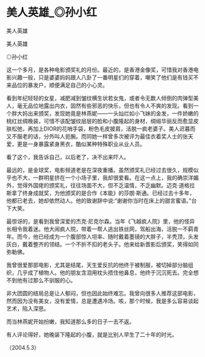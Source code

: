 # 美人英雄_◎孙小红

美人英雄

美人英雄

◎孙小红

这一个多月，是各种电影颁奖礼的月份。最近的，是香港金像奖，可惜我对香港电影兴趣一般，只是婆婆妈妈跟人八卦了一番明星们的穿着，嘲笑了他们是有钱买不来品位的暴发户，顺便满足自己的小心灵。

看到年纪轻轻的女星，减肥减到皱纹横生状若女鬼，或者令无数人倾倒的肉弹型美人，毫无品位地露出内衣，固然有些邪恶的快乐，但也有令人不爽的发现。看到一个胖大妈出来颁奖，发现她竟是林燕妮——一头灿烂如小飞妹的金发，一件娇嫩的桃红丝绸晚装，可惜不该配皱纹层层的脸和小腹隆起的身材，绸缎华丽反而愈显皮肤松弛，再加上DIOR的花哨手袋，粉色毛皮披肩，活脱一疯老婆子。美人迟暮而又不服老的话，分外叫人扼腕。而同她一样曾多次被评为最佳衣着奖人士的张天爱，更是一身暴露紧身黑衣，酷似某种特殊职业从业人员。

看了这个，我告诉自己，以后老了，决不出来吓人。

最远的，是金球奖，电影频道老是在深夜重播。虽然颁奖礼已经过去很久，规模似乎也不大，一群明星挤在一个小场子里，我却很爱看。在这一点上，我的确崇洋媚外，觉得外国佬的颁奖礼，往往场面不大，但不乏温情，不乏幽默。迈克·道格拉斯拿了终身成就奖，为他颁奖的是合作《本能》的莎朗·斯通。已经过去十多年，他都已老去，她却依然动人。他的致谢辞中说:“谢谢你当时在床上的甜言蜜语。”台下大笑。

最惊讶的，是看到我曾深爱的杰克·尼克尔森。当年《飞越疯人院》里，他的怪异长相令我着迷。他大闹疯人院，带着一帮人逃出铁丝网，驾船出海，活脱一不羁青年。而今，他已经成为一个腹部惊人坦率、随时戴着墨镜的大胖子，半秃顶，头发灰白，戴着整齐的领结。一个不折不扣的老头子。他来给新晋影后颁奖，笑得如同弥勒佛。

我曾很爱那部电影，尤其是结尾，天生爱反抗的他终于被制服，被切掉部分脑组织，几乎成了植物人。他的朋友含泪用枕头捂住他鼻息，他终于沉沉死去。完全想不到他有过那么不驯服的心。

非大团圆的结局总是让人郁闷，但也因此始终难忘。我曾向很多人推荐这部电影，然而因为没有美女，没有爱情，总是遭遇冷场。咳，那个时候，我是多么容易谈起艺术，陷入深思。

而当林燕妮开始扮嫩，我知道那么多的日子一去不返。

有人评论得好，她晚装下隆起的小腹，就是比别人早生了二十年的时光。

（2004.5.3）
